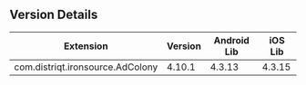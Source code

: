 ## Version Details

| Extension | Version | Android Lib | iOS Lib |
| --- | --- | --- | --- |
| com.distriqt.ironsource.AdColony | 4.10.1 | 4.3.13 | 4.3.15 |
